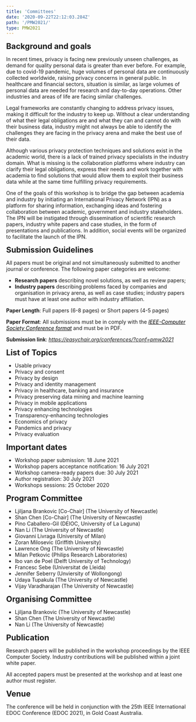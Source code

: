 ```yaml
---
title: 'Committees'
date: '2020-09-22T22:12:03.284Z'
path: '/PMW2021/'
type: PMW2021
---
```


<div style="font-size:16pt;font-weight: bold;margin-bottom: 10pt">Background and goals</div>

In recent times, privacy is facing new previously unseen challenges, as demand for quality personal data is greater than ever before. For example, due to covid-19 pandemic, huge volumes of personal data are continuously collected worldwide, raising privacy concerns in general public. In healthcare and financial sectors, situation is similar, as large volumes of personal data are needed for research and day-to-day operations. Other industries and areas of life are facing similar challenges.

Legal frameworks are constantly changing to address privacy issues, making it difficult for the industry to keep up. Without a clear understanding of what their legal obligations are and what they can and cannot do with their business data, industry might not always be able to identify the challenges they are facing in the privacy arena and make the best use of their data.

Although various privacy protection techniques and solutions exist in the academic world, there is a lack of trained privacy specialists in the industry domain. What is missing is the collaboration platforms where industry can clarify their legal obligations, express their needs and work together with academia to find solutions that would allow them to exploit their business data while at the same time fulfilling privacy requirements. 

One of the goals of this workshop is to bridge the gap between academia and industry by initiating an International Privacy Network (IPN) as a platform for sharing information, exchanging ideas and fostering collaboration between academic, government and industry stakeholders. The IPN will be instigated through dissemination of scientific research papers, industry white papers and case studies, in the form of presentations and publications. In addition, social events will be organized to facilitate the launch of the IPN.

<div style="font-size:16pt;font-weight: bold;margin-bottom: 10pt">Submission Guidelines</div>

All papers must be original and not simultaneously submitted to another journal or conference. The following paper categories are welcome:

- **Research papers** describing novel solutions, as well as review papers;
- **Industry papers** describing problems faced by companies and organisation in privacy arena, as well as case studies; industry papers must have at least one author with industry affiliation.

**Paper Length**: Full papers (6-8 pages) or Short papers (4-5 pages)

**Paper Format**: All submissions must be in comply with the <a style="color: black;text-decoration: underline;" href="http://www.ieee.org/conferences_events/conferences/publishing/templates.html"><i>IEEE-Computer Society Conference format</i></a> and must be in PDF.

**Submission link**: <i><u>https://easychair.org/conferences/?conf=pmw2021</u></i>

<div style="font-size:16pt;font-weight: bold;margin-bottom: 10pt">List of Topics</div>

- Usable privacy
- Privacy and consent
- Privacy by design
- Privacy and identity management
- Privacy in healthcare, banking and insurance
- Privacy preserving data mining and machine learning
- Privacy in mobile applications
- Privacy enhancing technologies
- Transparency-enhancing technologies
- Economics of privacy
- Pandemics and privacy
- Privacy evaluation

<div style="font-size:16pt;font-weight: bold;margin-bottom: 10pt">Important dates</div>

- Workshop paper submission: 18 June 2021
- Workshop papers acceptance notification: 16 July 2021
- Workshop camera-ready papers due: 30 July 2021
- Author registration: 30 July 2021
- Workshops sessions: 25 October 2020

<div style="font-size:16pt;font-weight: bold;margin-bottom: 10pt">Program Committee</div>

- Ljiljana Brankovic [Co-Chair] (The University of Newcastle)
- Shan Chen [Co-Chair] (The University of Newcastle)
- Pino Caballero-Gil (DEIOC, University of La Laguna)
- Nan Li (The University of Newcastle)
- Giovanni Livraga (University of Milan)
- Zoran Milosevic (Griffith University)
- Lawrence Ong (The University of Newcastle)
- Milan Petkovic (Philips Research Laboratories)
- Ibo van de Poel (Delft University of Technology)
- Francesc Sebe (Universitat de Lleida)
- Jennifer Seberry (Unviersity of Wollongong)
- Udaya Tupakula (The University of Newcastle)
- Vijay Varadharajan (The University of Newcastle)

<div style="font-size:16pt;font-weight: bold;margin-bottom: 10pt">Organising Committee</div>

- Ljiljana Brankovic (The University of Newcastle)
- Shan Chen (The University of Newcastle)
- Nan Li (The University of Newcastle)

<div style="font-size:16pt;font-weight: bold;margin-bottom: 10pt">Publication</div>

Research papers will be published in the workshop proceedings by the IEEE Computer Society. Industry contributions will be published within a joint white paper.

All accepted papers must be presented at the workshop and at least one author must register.

<div style="font-size:16pt;font-weight: bold;margin-bottom: 10pt">Venue</div>

The conference will be held in conjunction with the 25th IEEE International EDOC Conference (EDOC 2021), in Gold Coast Australia.
